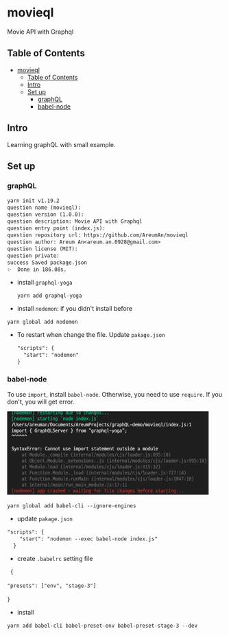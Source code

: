 # movieql

Movie API with Graphql

## Table of Contents

- [movieql](#movieql)
  - [Table of Contents](#table-of-contents)
  - [Intro](#intro)
  - [Set up](#set-up)
    - [graphQL](#graphql)
    - [babel-node](#babel-node)

## Intro

Learning graphQL with small example.

## Set up

### graphQL

```
yarn init v1.19.2
question name (movieql):
question version (1.0.0):
question description: Movie API with Graphql
question entry point (index.js):
question repository url: https://github.com/AreumAn/movieql
question author: Areum An<areum.an.0928@gmail.com>
question license (MIT):
question private:
success Saved package.json
✨  Done in 186.08s.
```

- install `graphql-yoga`

  ```
  yarn add graphql-yoga
  ```

- install `nodemon`: if you didn't install before

```
yarn global add nodemon
```

- To restart when change the file. Update `pakage.json`

  ```
  "scripts": {
    "start": "nodemon"
  }
  ```

### babel-node

To use `import`, install `babel-node`. Otherwise, you need to use `require`. If you don't, you will get error.

![import syntax error](./assets/nodemon-problem.png "import syntax error")

```
yarn global add babel-cli --ignore-engines
```

- update `pakage.json`

```
"scripts": {
    "start": "nodemon --exec babel-node index.js"
  }
```

- create `.babelrc` setting file

```
 {

"presets": ["env", "stage-3"]

}
```

- install

```
yarn add babel-cli babel-preset-env babel-preset-stage-3 --dev
```
